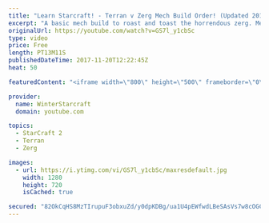 ```yaml
---
title: "Learn Starcraft! - Terran v Zerg Mech Build Order! (Updated 2018)"
excerpt: "A basic mech build to roast and toast the horrendous zerg. Meant for lower level players looking for some direction! -- Watch live at https://www.twitch.tv/wintergaming"
originalUrl: https://youtube.com/watch?v=GS7l_y1cbSc
type: video
price: Free
length: PT13M11S
publishedDateTime: 2017-11-20T12:22:45Z
heat: 50

featuredContent: "<iframe width=\"800\" height=\"500\" frameborder=\"0\" src=\"https://www.youtube.com/embed/GS7l_y1cbSc\" allow=\"accelerometer; autoplay; encrypted-media; gyroscope; picture-in-picture\" allowfullscreen></iframe>"

provider:
  name: WinterStarcraft
  domain: youtube.com

topics:
  - StarCraft 2
  - Terran
  - Zerg

images:
  - url: https://i.ytimg.com/vi/GS7l_y1cbSc/maxresdefault.jpg
    width: 1280
    height: 720
    isCached: true

secured: "82OkCqHS8MzTIrupuF3obxuZd/y0dpKDBg/ua1U4pEWfwdLBeSAsVs7w8cOGC40pVDpZJAfRmu8Q97b4rMXUYT/92e1LPbCMxk6VHN2S0r7VE7N6qOfmNYNB95lPmynR3TGlGWLNZOyUeQogfAtCcXsVkYlPEWnZSOV94bRgyTzqbGSDMM/VMNj6a83S9QR5xXzPFv8eYCXdIyG5rJX/q4nX8VQrwDl5Pp/2zue2/ye3wrNmtr+CfZ6yZ8Q0zYYqrVAKeHkXkEN4ry4Ekc5Jn5qrwkvhGBA1vhdCSf/zIxVisAU9StmQyengRt8j7qZCagi09sY8jrL6pMa7UN/x7DebsUIPmzl+Mgg42RJ++clGd0P+j6x54ScyFlwwvz3+fLqgx4rHNLC4A7rF7eWMjP98zfLEcypAFiLE5Rob5J0=;eEd7z5okYUhX8DFK7+eKkg=="
---
```


